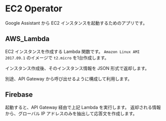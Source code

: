 # EC2 Operator
Google Assistant から EC2 インスタンスを起動するためのアプリです。


## AWS_Lambda
EC2 インスタンスを作成する Lambda 関数です。
`Amazon Linux AMI 2017.09.1` のイメージで `t2.micro` を1台作成します。

インスタンス作成後、そのインスタンス情報を JSON 形式で返却します。

別途、API Gateway から呼び出せるように構成して利用します。


## Firebase
起動すると、API Gateway 経由で上記 Lambda を実行します。
返却される情報から、グローバル IP アドレスのみを抽出して応答文を作成します。
